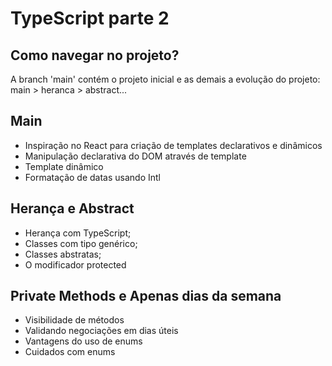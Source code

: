 # TypeScript parte 2

## Como navegar no projeto?

A branch 'main' contém o projeto inicial e as demais a evolução do projeto: main > heranca > abstract...

## Main

- Inspiração no React para criação de templates declarativos e dinâmicos
- Manipulação declarativa do DOM através de template
- Template dinâmico
- Formatação de datas usando Intl

## Herança e Abstract

- Herança com TypeScript;
- Classes com tipo genérico;
- Classes abstratas;
- O modificador protected

## Private Methods e Apenas dias da semana

- Visibilidade de métodos
- Validando negociações em dias úteis
- Vantagens do uso de enums
- Cuidados com enums
